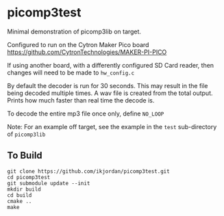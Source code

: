 # picomp3test
Minimal demonstration of picomp3lib on target.

Configured to run on the Cytron Maker Pico board https://github.com/CytronTechnologies/MAKER-PI-PICO 

If using another board, with a differently configured SD Card reader, then changes will need to be made to  `hw_config.c`

By default the decoder is run for 30 seconds. This may result in the file being decoded multiple times. A wav file is created from the total output. Prints how much faster than real time the decode is.

To decode the entire mp3 file once only, define `NO_LOOP`

Note: For an example off target, see the example in the `test` sub-directory of `picomp3lib`

## To Build
`git clone https://github.com/ikjordan/picomp3test.git`  
`cd picomp3test`   
`git submodule update --init`  
`mkdir build`  
`cd build`  
`cmake ..`  
`make`

